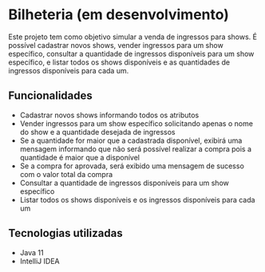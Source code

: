 # Bilheteria (em desenvolvimento)

Este projeto tem como objetivo simular a venda de ingressos para shows. É possível cadastrar novos shows, vender ingressos para um show específico, consultar a quantidade de ingressos disponíveis para um show específico, e listar todos os shows disponíveis e as quantidades de ingressos disponíveis para cada um.


## Funcionalidades
- Cadastrar novos shows informando todos os atributos
- Vender ingressos para um show específico solicitando apenas o nome do show e a quantidade desejada de ingressos
- Se a quantidade for maior que a cadastrada disponível, exibirá uma mensagem informando que não será possível realizar a compra pois a quantidade é maior que a disponível
- Se a compra for aprovada, será exibido uma mensagem de sucesso com o valor total da compra
- Consultar a quantidade de ingressos disponíveis para um show específico
- Listar todos os shows disponíveis e os ingressos disponíveis para cada um

## Tecnologias utilizadas
- Java 11
- IntelliJ IDEA


